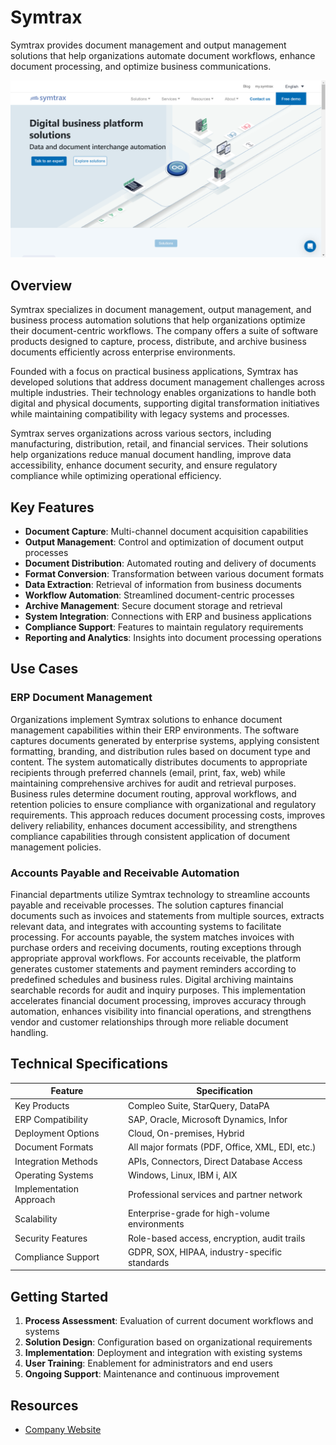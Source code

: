 
# Symtrax

Symtrax provides document management and output management solutions that help organizations automate document workflows, enhance document processing, and optimize business communications.

![Symtrax](./assets/symtrax.png)

## Overview

Symtrax specializes in document management, output management, and business process automation solutions that help organizations optimize their document-centric workflows. The company offers a suite of software products designed to capture, process, distribute, and archive business documents efficiently across enterprise environments.

Founded with a focus on practical business applications, Symtrax has developed solutions that address document management challenges across multiple industries. Their technology enables organizations to handle both digital and physical documents, supporting digital transformation initiatives while maintaining compatibility with legacy systems and processes.

Symtrax serves organizations across various sectors, including manufacturing, distribution, retail, and financial services. Their solutions help organizations reduce manual document handling, improve data accessibility, enhance document security, and ensure regulatory compliance while optimizing operational efficiency.

## Key Features

- **Document Capture**: Multi-channel document acquisition capabilities
- **Output Management**: Control and optimization of document output processes
- **Document Distribution**: Automated routing and delivery of documents
- **Format Conversion**: Transformation between various document formats
- **Data Extraction**: Retrieval of information from business documents
- **Workflow Automation**: Streamlined document-centric processes
- **Archive Management**: Secure document storage and retrieval
- **System Integration**: Connections with ERP and business applications
- **Compliance Support**: Features to maintain regulatory requirements
- **Reporting and Analytics**: Insights into document processing operations

## Use Cases

### ERP Document Management

Organizations implement Symtrax solutions to enhance document management capabilities within their ERP environments. The software captures documents generated by enterprise systems, applying consistent formatting, branding, and distribution rules based on document type and content. The system automatically distributes documents to appropriate recipients through preferred channels (email, print, fax, web) while maintaining comprehensive archives for audit and retrieval purposes. Business rules determine document routing, approval workflows, and retention policies to ensure compliance with organizational and regulatory requirements. This approach reduces document processing costs, improves delivery reliability, enhances document accessibility, and strengthens compliance capabilities through consistent application of document management policies.

### Accounts Payable and Receivable Automation

Financial departments utilize Symtrax technology to streamline accounts payable and receivable processes. The solution captures financial documents such as invoices and statements from multiple sources, extracts relevant data, and integrates with accounting systems to facilitate processing. For accounts payable, the system matches invoices with purchase orders and receiving documents, routing exceptions through appropriate approval workflows. For accounts receivable, the platform generates customer statements and payment reminders according to predefined schedules and business rules. Digital archiving maintains searchable records for audit and inquiry purposes. This implementation accelerates financial document processing, improves accuracy through automation, enhances visibility into financial operations, and strengthens vendor and customer relationships through more reliable document handling.

## Technical Specifications

| Feature | Specification |
|---------|---------------|
| Key Products | Compleo Suite, StarQuery, DataPA |
| ERP Compatibility | SAP, Oracle, Microsoft Dynamics, Infor |
| Deployment Options | Cloud, On-premises, Hybrid |
| Document Formats | All major formats (PDF, Office, XML, EDI, etc.) |
| Integration Methods | APIs, Connectors, Direct Database Access |
| Operating Systems | Windows, Linux, IBM i, AIX |
| Implementation Approach | Professional services and partner network |
| Scalability | Enterprise-grade for high-volume environments |
| Security Features | Role-based access, encryption, audit trails |
| Compliance Support | GDPR, SOX, HIPAA, industry-specific standards |

## Getting Started

1. **Process Assessment**: Evaluation of current document workflows and systems
2. **Solution Design**: Configuration based on organizational requirements
3. **Implementation**: Deployment and integration with existing systems
4. **User Training**: Enablement for administrators and end users
5. **Ongoing Support**: Maintenance and continuous improvement

## Resources

- [Company Website](https://www.symtrax.com/)

